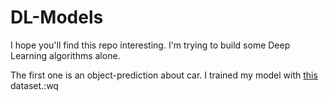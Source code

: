 # DL-Models
I hope you'll find this repo interesting.
I'm trying to build some Deep Learning algorithms alone.

The first one is an object-prediction about car.
I trained my model with [this](https://www.gti.ssr.upm.es/data/Vehicle_database.html) dataset.:wq